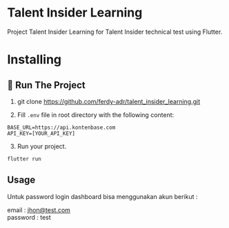 # Talent Insider Learning
Project Talent Insider Learning for Talent Insider technical test using Flutter.

<p>
</p>

# Installing
## :rocket: Run The Project
1. git clone https://github.com/ferdy-adr/talent_insider_learning.git
  
2. Fill ```.env``` file in root directory with the following content:
```
BASE_URL=https://api.kontenbase.com
API_KEY=[YOUR_API_KEY]
```

3. Run your project.
```
flutter run
```

## Usage

Untuk password login dashboard bisa menggunakan akun berikut :

email : jhon@test.com </br>
password : test
